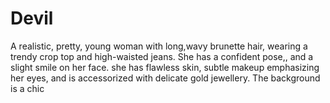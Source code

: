 # Devil
A realistic, pretty, young woman with long,wavy brunette hair, wearing a trendy crop top and high-waisted jeans. She has a confident pose,, and a slight smile on her face. she has flawless skin, subtle makeup  emphasizing her eyes, and is accessorized  with delicate gold jewellery. The background is a chic
